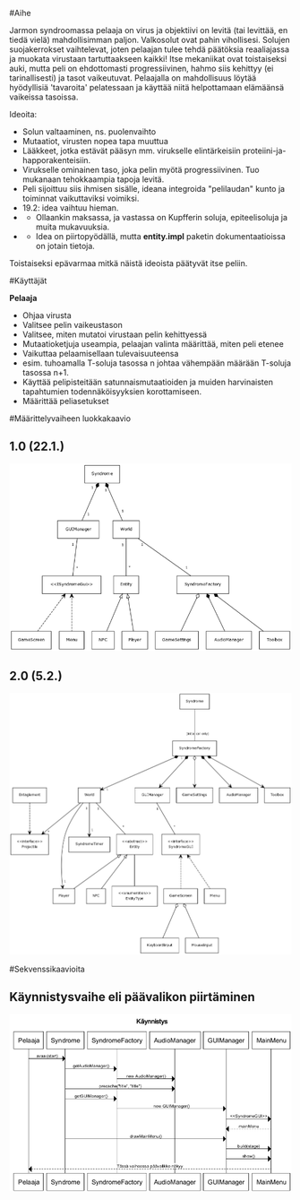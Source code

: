 #Aihe

Jarmon syndroomassa pelaaja on virus ja objektiivi on levitä (tai levittää, en tiedä vielä) mahdollisimman paljon.
Valkosolut ovat pahin vihollisesi. Solujen suojakerrokset vaihtelevat, joten pelaajan tulee tehdä päätöksia reaaliajassa ja muokata virustaan tartuttaakseen kaikki! Itse mekaniikat ovat toistaiseksi auki, mutta peli on ehdottomasti progressiivinen, hahmo siis kehittyy (ei tarinallisesti) ja tasot vaikeutuvat. Pelaajalla on mahdollisuus löytää hyödyllisiä 'tavaroita' pelatessaan ja käyttää niitä helpottamaan elämäänsä vaikeissa tasoissa.

Ideoita:
* Solun valtaaminen, ns. puolenvaihto
* Mutaatiot, virusten nopea tapa muuttua
* Lääkkeet, jotka estävät pääsyn mm. virukselle elintärkeisiin proteiini-ja-happorakenteisiin.
* Virukselle ominainen taso, joka pelin myötä progressiivinen. Tuo mukanaan tehokkaampia tapoja levitä.
* Peli sijoittuu siis ihmisen sisälle, ideana integroida "pelilaudan" kunto ja toiminnat vaikuttaviksi voimiksi.
* 19.2: idea vaihtuu hieman.
* * Ollaankin maksassa, ja vastassa on Kupfferin soluja, epiteelisoluja ja muita mukavuuksia.
* * Idea on piirtopyödällä, mutta <b>entity.impl</b> paketin dokumentaatioissa on jotain tietoja.

Toistaiseksi epävarmaa mitkä näistä ideoista päätyvät itse peliin.

#Käyttäjät

<b>Pelaaja</b>
  * Ohjaa virusta
  * Valitsee pelin vaikeustason
  * Valitsee, miten mutatoi virustaan pelin kehittyessä
   * Mutaatioketjuja useampia, pelaajan valinta määrittää, miten peli etenee
  * Vaikuttaa pelaamisellaan tulevaisuuteensa
   * esim. tuhoamalla T-soluja tasossa n johtaa vähempään määrään T-soluja tasossa n+1.
  * Käyttää pelipisteitään satunnaismutaatioiden ja muiden harvinaisten tapahtumien todennäköisyyksien korottamiseen.
  * Määrittää peliasetukset

#Määrittelyvaiheen luokkakaavio

<h2> 1.0 (22.1.) </h2> 

![1.0](classDiagram.png)

<h2> 2.0 (5.2.) </h2>

![2.0](classDiagram_2.png)

#Sekvenssikaavioita

<h2> Käynnistysvaihe eli päävalikon piirtäminen </h2>

![1.0](startup_sequence.png)
